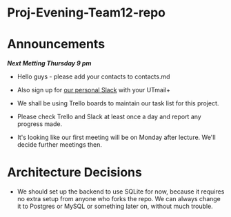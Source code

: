 Proj-Evening-Team12-repo
========================

# Announcements

***Next Metting Thursday 9 pm***

* Hello guys - please add your contacts to contacts.md
* Also sign up for [our personal Slack](https://csc301team12.slack.com/signup) with your UTmail+

* We shall be using Trello boards to maintain our task list for this project.  
* Please check Trello and Slack at least once a day and report any progress made.  

* It's looking like our first meeting will be on Monday after lecture. We'll decide further meetings then.


# Architecture Decisions

* We should set up the backend to use SQLite for now, because it requires no extra setup from anyone who forks the repo. We can always change it to Postgres or MySQL or something later on, without much trouble.
